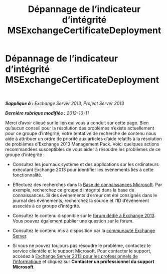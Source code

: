 ﻿---
title: Dépannage de l’indicateur d’intégrité MSExchangeCertificateDeployment
TOCTitle: Dépannage de l’indicateur d’intégrité MSExchangeCertificateDeployment
ms:assetid: 27410f8f-25bd-4bde-b4d5-5597c15d9ec7
ms:mtpsurl: https://technet.microsoft.com/fr-fr/library/ms.exch.scom.msexchangecertificatedeployment(v=EXCHG.150)
ms:contentKeyID: 54652791
ms.date: 10/08/2015
mtps_version: v=EXCHG.150
ms.translationtype: HT
---

# Dépannage de l’indicateur d’intégrité MSExchangeCertificateDeployment

 

_**Sapplique à :** Exchange Server 2013, Project Server 2013_

_**Dernière rubrique modifiée :** 2012-10-11_

Merci d’avoir cliqué sur le lien qui vous a conduit sur cette page. Bien qu’aucun conseil pour la résolution des problèmes n’existe actuellement pour ce groupe d’intégrité, votre tentative de recherche de contenu nous aide à attribuer un ordre de priorité aux articles d’aide relatifs à la résolution de problèmes d’Exchange 2013 Management Pack. Voici quelques actions recommandées susceptibles de vous aider à résoudre les problèmes de ce groupe d’intégrité :

  - Consultez les journaux système et des applications sur les ordinateurs exécutant Exchange 2013 pour identifier les événements liés à cette fonctionnalité.

  - Effectuez des recherches dans la [Base de connaissances Microsoft](http://go.microsoft.com/fwlink/p/?linkid=18175). Par exemple, recherchez ce groupe d’intégrité dans la base de connaissances. Si des événements d’erreur ont été consignés dans le journal des événements, recherchez la source et l’ID d’événement associés à ce groupe d’intégrité.

  - Consultez le contenu disponible sur le [forum dédié à Exchange 2013](http://go.microsoft.com/fwlink/p/?linkid=257903). Vous pouvez également publier une question sur le forum.

  - Consultez le contenu mis à disposition par la [communauté Exchange Server](http://go.microsoft.com/fwlink/p/?linkid=14927).

  - Si vous ne pouvez toujours pas résoudre le problème, contactez le service clientèle et le support Microsoft. Pour contacter le support, accédez à [Exchange Server 2013 pour les professionnels de l’informatique](http://go.microsoft.com/fwlink/p/?linkid=402506) et cliquez sur **Contacter un professionnel du support Microsoft**.


